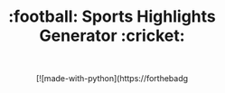 <h1 align="center">:football: Sports Highlights Generator :cricket:</h1>

<div align="center">

<br>

[![made-with-python](https://forthebadg